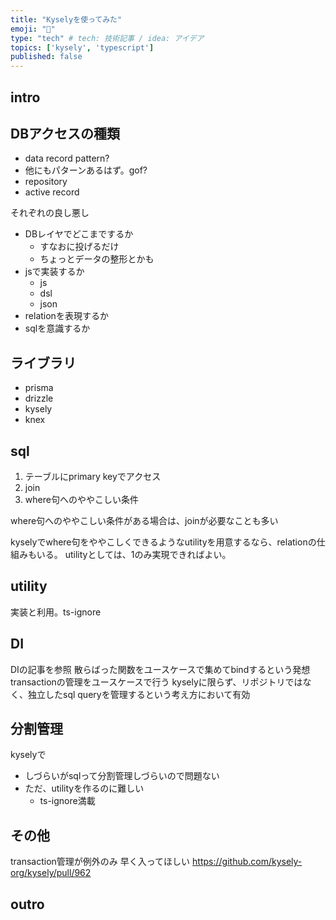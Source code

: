 ```yaml
---
title: "Kyselyを使ってみた"
emoji: "🙌"
type: "tech" # tech: 技術記事 / idea: アイデア
topics: ['kysely', 'typescript']
published: false
---
```


## intro

## DBアクセスの種類
- data record pattern?
- 他にもパターンあるはず。gof?
- repository
- active record

それぞれの良し悪し

- DBレイヤでどこまでするか
  - すなおに投げるだけ
  - ちょっとデータの整形とかも
- jsで実装するか
  - js
  - dsl
  - json
- relationを表現するか
- sqlを意識するか

## ライブラリ
- prisma
- drizzle
- kysely
- knex

## sql
1. テーブルにprimary keyでアクセス
2. join
3. where句へのややこしい条件

where句へのややこしい条件がある場合は、joinが必要なことも多い

kyselyでwhere句をややこしくできるようなutilityを用意するなら、relationの仕組みもいる。
utilityとしては、1のみ実現できればよい。

## utility
実装と利用。ts-ignore

## DI
DIの記事を参照
散らばった関数をユースケースで集めてbindするという発想
transactionの管理をユースケースで行う
kyselyに限らず、リポジトリではなく、独立したsql queryを管理するという考え方において有効

## 分割管理
kyselyで
- しづらいがsqlって分割管理しづらいので問題ない
- ただ、utilityを作るのに難しい
  - ts-ignore満載

## その他
transaction管理が例外のみ
早く入ってほしい
https://github.com/kysely-org/kysely/pull/962

## outro

